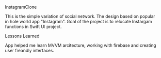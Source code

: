    InstagramClone

This is the simple variation of social network. The design based on popular in hole world app "Instagram".
Goal of the project is to relocate Instargam functions in Swift UI project.




Lessons Learned

App helped me learn MVVM arcitecture, working with firebase and creating user freandly interfaces.
